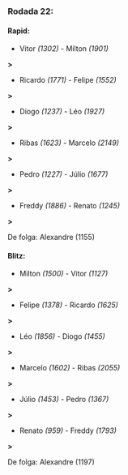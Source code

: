 ### Rodada 22:

#### Rapid:

* Vitor *(1302)*     -     Milton *(1901)*

 **>** 
* Ricardo *(1771)*     -     Felipe *(1552)*

 **>** 
* Diogo *(1237)*     -     Léo *(1927)*

 **>** 
* Ribas *(1623)*     -     Marcelo *(2149)*

 **>** 
* Pedro *(1227)*     -     Júlio *(1677)*

 **>** 
* Freddy *(1886)*     -     Renato *(1245)*

 **>** 

De folga: Alexandre (1155)

#### Blitz:

* Milton *(1500)*     -     Vitor *(1127)*

 **>** 
* Felipe *(1378)*     -     Ricardo *(1625)*

 **>** 
* Léo *(1856)*     -     Diogo *(1455)*

 **>** 
* Marcelo *(1602)*     -     Ribas *(2055)*

 **>** 
* Júlio *(1453)*     -     Pedro *(1367)*

 **>** 
* Renato *(959)*     -     Freddy *(1793)*

 **>** 

De folga: Alexandre (1197)

